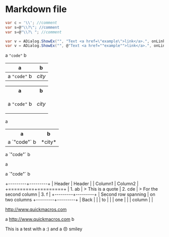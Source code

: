 ﻿# Markdown file

 
```csharp
var c = '\\'; //comment
var s=@"\\?\"; //comment
var s=@"\\?\ "; //comment
```

```csharp
var v = ADialog.ShowEx("", "Text <a href=\"example\">link</a>.", onLinkClick: e => { Print(e.LinkHref); });
var v = ADialog.ShowEx("", @"Text <a href=""example"">link</a>.", onLinkClick: e => { Print(e.LinkHref); });
```

a `"code"` b

a | b
-|-
a `"code"` b | *city*

<table>
<tr>
<th>a</th>
<th>b</th>
</tr>
<tr>
<td>

a `"code"` b

</td>
<td>

*city*

</td>
</tr>
</table>

a <table>
<tr>
<th>a</th>
<th>b</th>
</tr>
<tr>
<td>a `"code"` b</td>
<td>*city*</td>
</tr>
</table>

<p>a `"code"` b</p>
a <p>a `"code"` b</p>


+---------+---------+
| Header  | Header  |
| Column1 | Column2 |
+=========+=========+
| 1. ab   | > This is a quote
| 2. cde  | > For the second column 
| 3. f    |
+---------+---------+
| Second row spanning
| on two columns
+---------+---------+
| Back    |         |
| to      |         |
| one     |         |
| column  |         | 

http://www.quickmacros.com

a http://www.quickmacros.com b

<!-- ![Video1](https://www.youtube.com/watch?v=mswPy5bt3TQ) -->

This is a test with a :) and a :angry: smiley

